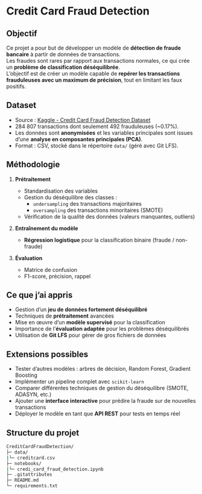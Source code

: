 # Credit Card Fraud Detection

## Objectif
Ce projet a pour but de développer un modèle de **détection de fraude bancaire** à partir de données de transactions.  
Les fraudes sont rares par rapport aux transactions normales, ce qui crée un **problème de classification déséquilibrée**.  
L’objectif est de créer un modèle capable de **repérer les transactions frauduleuses avec un maximum de précision**, tout en limitant les faux positifs.

## Dataset
- Source : [Kaggle - Credit Card Fraud Detection Dataset](https://www.kaggle.com/mlg-ulb/creditcardfraud)  
- 284 807 transactions dont seulement 492 frauduleuses (~0.17%).  
- Les données sont **anonymisées** et les variables principales sont issues d’une **analyse en composantes principales (PCA)**.  
- Format : CSV, stocké dans le répertoire `data/` (géré avec Git LFS).

## Méthodologie
1. **Prétraitement**
   - Standardisation des variables
   - Gestion du déséquilibre des classes :
     - `undersampling` des transactions majoritaires
     - `oversampling` des transactions minoritaires (SMOTE)
   - Vérification de la qualité des données (valeurs manquantes, outliers)

2. **Entraînement du modèle**
   - **Régression logistique** pour la classification binaire (fraude / non-fraude)

3. **Évaluation**
   - Matrice de confusion
   - F1-score, précision, rappel
   

## Ce que j’ai appris
- Gestion d’un **jeu de données fortement déséquilibré**
- Techniques de **prétraitement** avancées
- Mise en œuvre d’un **modèle supervisé** pour la classification
- Importance de l’**évaluation adaptée** pour les problèmes déséquilibrés
- Utilisation de **Git LFS** pour gérer de gros fichiers de données

## Extensions possibles
- Tester d’autres modèles : arbres de décision, Random Forest, Gradient Boosting
- Implémenter un pipeline complet avec `scikit-learn`
- Comparer différentes techniques de gestion du déséquilibre (SMOTE, ADASYN, etc.)
- Ajouter une **interface interactive** pour prédire la fraude sur de nouvelles transactions
- Déployer le modèle en tant que **API REST** pour tests en temps réel

## Structure du projet

```Bash
CreditCardFraudDetection/
├─ data/ 
|└─ creditcard.csv
├─ notebooks/ 
|└─ credi_card_fraud_detection.ipynb
├─ .gitattributes
├─ README.md
└─ requirements.txt 
```
